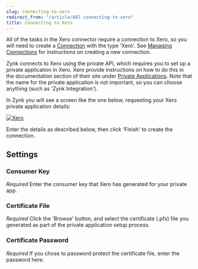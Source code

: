 ```yaml
---
slug: connecting-to-xero
redirect_from: "/article/667-connecting-to-xero"
title: Connecting to Xero
---
```



All of the tasks in the Xero connector require a connection to Xero, so you will need to create a [Connection](49-connections) with the type 'Xero'. See [Managing Connections](managing-connections) for instructions on creating a new connection.



Zynk connects to Xero using the private API, which requires you to set up a private application in Xero. Xero provide instructions on how to do this in the documentation section of their site under [Private Applications](https://developer.xero.com/documentation/auth-and-limits/private-applications/). Note that the name for the private application is not important, so you can choose anything (such as 'Zynk Integration').



In Zynk you will see a screen like the one below, requesting your Xero private application details:



[![Xero](http://www.zynk.com/images/v2/xero_connection_1.png)](http://www.zynk.com/images/v2/xero_connection_1.png)



Enter the details as described below, then click 'Finish' to create the connection.

## Settings

### Consumer Key
_Required_
Enter the consumer key that Xero has generated for your private app.

### Certificate File 
_Required_
Click the 'Browse' button, and select the certificate (.pfx) file you generated as part of the private application setup process.

### Certificate Password
_Required_
If you chose to password protect the certificate file, enter the password here.

